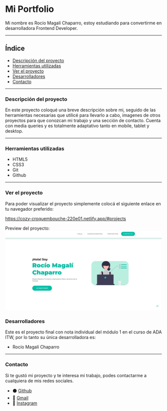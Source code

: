 # Mi Portfolio

Mi nombre es Rocío Magalí Chaparro, estoy estudiando para convertirme en desarrolladora Frontend Developer.
***

## Índice

- [Descripción del proyecto](#Descripción-del-proyecto)
- [Herramientas utilizadas](#Herramientas-utilizadas)
- [Ver el proyecto](#ver-el-proyecto)
- [Desarrolladores](#desarrolladores)
- [Contacto](#contacto)

***

### Descripción del proyecto

En este proyecto coloqué una breve descripción sobre mi, seguido de las herramientas necesarias que utilicé para llevarlo a cabo, imagenes de otros proyectos para que conozcan mi trabajo y una sección de contacto. Cuenta con media queries y es totalmente adaptativo tanto en mobile, tablet y desktop.
***

### Herramientas utilizadas
- HTML5
- CSS3
- Git
- Github
***

### Ver el proyecto
Para poder visualizar el proyecto simplemente colocá el siguiente enlace en tu navegador preferido:

https://cozy-croquembouche-220e01.netlify.app/#projects

Preview del proyecto:
![Preview del portfolio](/ilustrations1/portfolio-preview.jfif)

### Desarrolladores
Este es el proyecto final con nota individual del módulo 1 en el curso de ADA ITW, por lo tanto su única desarrolladora es:
- Rocío Magalí Chaparro



***
### Contacto
Si te gustó mi proyecto y te interesa mi trabajo, podes contactarme a cualquiera de mis redes sociales.

- ⚫ <a href="https://github.com/Rocio-Ch" name="github">Github</a> 
- 📧 <a href="mailto:rociomagali77@gmail.com" name="mail">Gmail</a>
- 🔗 <a href="https://www.instagram.com/rmc_nails/?hl=es" name="instagram" >Instagram</a>
